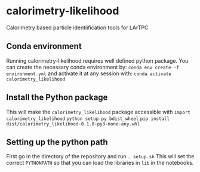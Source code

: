 # calorimetry-likelihood
Calorimetry based particle identiification tools for LArTPC

## Conda environment
Running calorimetry-likelihood requires well defined python package.
You can create the necessary conda environment by:
```conda env create -f environment.yml```
and activate it at any session with:
```conda activate calorimetry_likelihood```

## Install the Python package
This will make the `calorimetry_likelihood` package accessible with `import calorimetry_likelihood`
```python setup.py bdist_wheel```
```pip install dist/calorimetry_likelihood-0.1.0-py3-none-any.whl```

## Setting up the python path
First go in the directory of the repository and run `. setup.sh`
This will set the correct `PYTHONPATH` so that you can load the libraries in `lib` in the notebooks.

